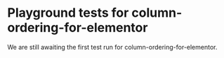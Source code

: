 # Playground tests for column-ordering-for-elementor
We are still awaiting the first test run for column-ordering-for-elementor.
